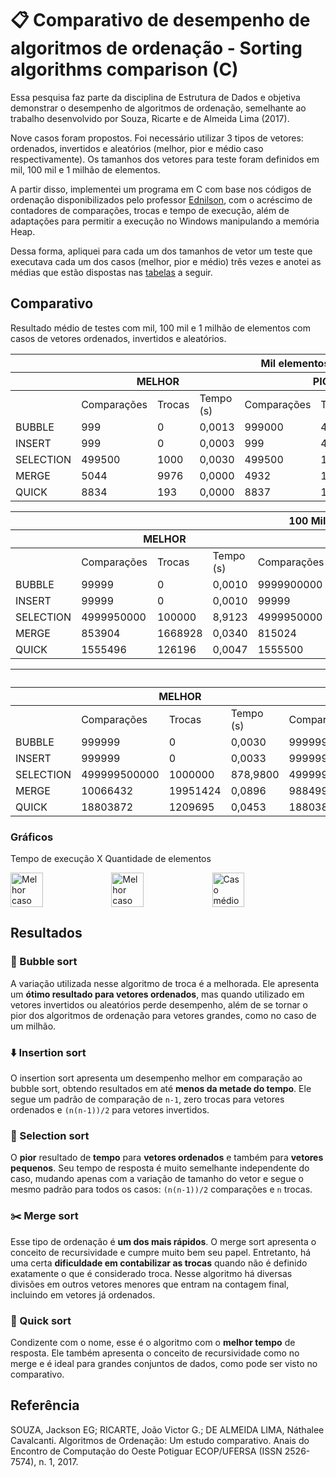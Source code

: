 # 📋 Comparativo de desempenho de algoritmos de ordenação - Sorting algorithms comparison (C)

Essa pesquisa faz parte da disciplina de Estrutura de Dados e objetiva demonstrar o desempenho de algoritmos de ordenação, semelhante ao trabalho desenvolvido por Souza, Ricarte e de Almeida Lima (2017).

Nove casos foram propostos. Foi necessário utilizar 3 tipos de vetores: ordenados, invertidos e aleatórios (melhor, pior e médio caso respectivamente). Os tamanhos dos vetores para teste foram definidos em mil, 100 mil e 1 milhão de elementos.

A partir disso, implementei um programa em C com base nos códigos  de ordenação disponibilizados pelo professor [Ednilson](https://github.com/ednilsonrossi), com o acréscimo de contadores de comparações, trocas e tempo de execução, além de adaptações para permitir a execução no Windows manipulando a memória Heap.

Dessa forma, apliquei para cada um dos tamanhos de vetor um teste que executava cada um dos casos (melhor, pior e médio) três vezes e anotei as médias que estão dispostas nas [tabelas](#comparativo) a seguir.

## Comparativo
Resultado médio de testes com mil, 100 mil e 1 milhão de elementos com casos de vetores ordenados, invertidos e aleatórios.
<table>
  <thead>
    <tr>
      <th colspan=10>Mil elementos</th>
    </tr>
    <tr>
        <th></th>
        <th colspan=3>MELHOR</th>
        <th colspan=3>PIOR</th>
        <th colspan=3>MÉDIO</th>
    </tr>
  </thead>
  <tbody>
    <tr>
        <td></td>
        <td>Comparações</td>
        <td>Trocas</td>
        <td>Tempo (s)</td>
        <td>Comparações</td>
        <td>Trocas</td>
        <td>Tempo (s)</td>
        <td>Comparações</td>
        <td>Trocas</td>
        <td>Tempo (s)</td>
    </tr>
    <tr>
        <td>BUBBLE</td>
        <td>999</td>
        <td>0</td>
        <td>0,0013</td>
        <td>999000</td>
        <td>499500</td>
        <td>0,0040</td>
        <td>964368</td>
        <td>251729</td>
        <td>0,0030</td>
    </tr>
    <tr>
        <td>INSERT</td>
        <td>999</td>
        <td>0</td>
        <td>0,0003</td>
        <td>999</td>
        <td>499500</td>
        <td>0,0020</td>
        <td>999</td>
        <td>251729</td>
        <td>0,0010</td>
    </tr>
    <tr>
        <td>SELECTION</td>
        <td>499500</td>
        <td>1000</td>
        <td>0,0030</td>
        <td>499500</td>
        <td>1000</td>
        <td>0,0020</td>
        <td>499500</td>
        <td>1000</td>
        <td>0,0023</td>
    </tr>
    <tr>
        <td>MERGE</td>
        <td>5044</td>
        <td>9976</td>
        <td>0,0000</td>
        <td>4932</td>
        <td>14908</td>
        <td>0,0000</td>
        <td>8686</td>
        <td>14275</td>
        <td>0,0003</td>
    </tr>
    <tr>
        <td>QUICK</td>
        <td>8834</td>
        <td>193</td>
        <td>0,0000</td>
        <td>8837</td>
        <td>1693</td>
        <td>0,0000</td>
        <td>11766</td>
        <td>2503</td>
        <td>0,0000</td>
    </tr>
  </tbody>
</table>

<table>
  <thead>
    <tr>
      <th colspan=10>100 Mil elementos</th>
    </tr>
    <tr>
        <th></th>
        <th colspan=3>MELHOR</th>
        <th colspan=3>PIOR</th>
        <th colspan=3>MÉDIO</th>
    </tr>
  </thead>
  <tbody>
     <tr>
        <td></td>
        <td>Comparações</td>
        <td>Trocas</td>
        <td>Tempo (s)</td>
        <td>Comparações</td>
        <td>Trocas</td>
        <td>Tempo (s)</td>
        <td>Comparações</td>
        <td>Trocas</td>
        <td>Tempo (s)</td>
    </tr>
    <tr>
        <td>BUBBLE</td>
        <td>99999</td>
        <td>0</td>
        <td>0,0010</td>
        <td>9999900000</td>
        <td>4999950000</td>
        <td>27,7183</td>
        <td>9955500444</td>
        <td>2503891391</td>
        <td>33,1900</td>
    </tr>
    <tr>
        <td>INSERT</td>
        <td>99999</td>
        <td>0</td>
        <td>0,0010</td>
        <td>99999</td>
        <td>4999950000</td>
        <td>12,0623</td>
        <td>99999</td>
        <td>2503891391</td>
        <td>5,8307</td>
    </tr>
    <tr>
        <td>SELECTION</td>
        <td>4999950000</td>
        <td>100000</td>
        <td>8,9123</td>
        <td>4999950000</td>
        <td>100000</td>
        <td>9,0360</td>
        <td>4999950000</td>
        <td>100000</td>
        <td>8,7600</td>
    </tr>
    <tr>
        <td>MERGE</td>
        <td>853904</td>
        <td>1668928</td>
        <td>0,0340</td>
        <td>815024</td>
        <td>2483952</td>
        <td>0,0343</td>
        <td>1536329</td>
        <td>2428689</td>
        <td>0,0383</td>
    </tr>
    <tr>
        <td>QUICK</td>
        <td>1555496</td>
        <td>126196</td>
        <td>0,0047</td>
        <td>1555500</td>
        <td>176196</td>
        <td>0,0043</td>
        <td>2063052</td>
        <td>403540</td>
        <td>0,0110</td>
    </tr>
  </tbody>
</table>

<table>
  <thead>
    <tr>
      <th colspan=10>1 Milhão de elementos</th>
    </tr>
    <tr>
        <th></th>
        <th colspan=3>MELHOR</th>
        <th colspan=3>PIOR</th>
        <th colspan=3>MÉDIO</th>
    </tr>
  </thead>
  <tbody>
    <tr>
        <td></td>
        <td>Comparações</td>
        <td>Trocas</td>
        <td>Tempo (s)</td>
        <td>Comparações</td>
        <td>Trocas</td>
        <td>Tempo (s)</td>
        <td>Comparações</td>
        <td>Trocas</td>
        <td>Tempo (s)</td>
    </tr>
     <tr>
        <td>BUBBLE</td>
        <td>999999</td>
        <td>0</td>
        <td>0,0030</td>
        <td>999999000000</td>
        <td>499999500000</td>
        <td>3191,0133</td>
        <td>998465001534</td>
        <td>250154201104</td>
        <td>3958,679751</td>
    </tr>
    <tr>
        <td>INSERT</td>
        <td>999999</td>
        <td>0</td>
        <td>0,0033</td>
        <td>999999</td>
        <td>499999500000</td>
        <td>1174,3257</td>
        <td>999999</td>
        <td>250154201104</td>
        <td>690,454152</td>
    </tr>
    <tr>
        <td>SELECTION</td>
        <td>499999500000</td>
        <td>1000000</td>
        <td>878,9800</td>
        <td>499999500000</td>
        <td>1000000</td>
        <td>884,9253</td>
        <td>499999500000</td>
        <td>1000000</td>
        <td>977,406707</td>
    </tr>
    <tr>
        <td>MERGE</td>
        <td>10066432</td>
        <td>19951424</td>
        <td>0,0896</td>
        <td>9884992</td>
        <td>29836416</td>
        <td>0,0908</td>
        <td>18672899</td>
        <td>29228704</td>
        <td>4,653309</td>
    </tr>
    <tr>
        <td>QUICK</td>
        <td>18803872</td>
        <td>1209695</td>
        <td>0,0453</td>
        <td>18803872</td>
        <td>1709693</td>
        <td>0,0462</td>
        <td>26890127</td>
        <td>4706043</td>
        <td>0,152607</td>
    </tr>
  </tbody>
</table>

### Gráficos
Tempo de execução X Quantidade de elementos
<div style="display: flex">
<img src="https://github.com/user-attachments/assets/d824395d-cada-4a43-8e3a-da02d1c7f827" alt="Melhor caso" width=32%>
<img src="https://github.com/user-attachments/assets/c83fa58f-3f4d-4917-a8d7-696ab351f474" alt="Melhor caso" width=32%>
<img src="https://github.com/user-attachments/assets/98bfe0cd-6a68-47af-8035-1ac605d2f033" alt="Caso médio" width=32%>
</div>

## Resultados

### 🫧 Bubble sort
A variação utilizada nesse algoritmo de troca é a melhorada. Ele apresenta um **ótimo resultado para vetores ordenados**, mas quando utilizado em vetores invertidos ou aleatórios perde desempenho, além de se tornar o pior dos algoritmos de ordenação para vetores grandes, como no caso de um milhão.

### ⬇️ Insertion sort
O insertion sort apresenta um desempenho melhor em comparação ao bubble sort, obtendo resultados em até **menos da metade do tempo**. Ele segue um padrão de comparação de `n-1`, zero trocas para vetores ordenados e `(n(n-1))/2` para vetores invertidos.

### 🤏 Selection sort
O **pior** resultado de **tempo** para **vetores ordenados** e também para **vetores pequenos**. Seu tempo de resposta é muito semelhante independente do caso, mudando apenas com a variação de tamanho do vetor e segue o mesmo padrão para todos os casos: `(n(n-1))/2` comparações e `n` trocas.

### ✂️ Merge sort
Esse tipo de ordenação é **um dos mais rápidos**. O merge sort apresenta o conceito de recursividade e cumpre muito bem seu papel. Entretanto, há uma certa **dificuldade em contabilizar as trocas** quando não é definido exatamente o que é considerado troca. Nesse algoritmo há diversas divisões em outros vetores menores que entram na contagem final, incluindo em vetores já ordenados.

### 🐇 Quick sort
Condizente com o nome, esse é o algoritmo com o **melhor tempo** de resposta. Ele também apresenta o conceito de recursividade como no merge e é ideal para grandes conjuntos de dados, como pode ser visto no comparativo.

## Referência

SOUZA, Jackson EG; RICARTE, João Victor G.; DE ALMEIDA LIMA, Náthalee Cavalcanti. Algoritmos
de Ordenação: Um estudo comparativo. Anais do Encontro de Computação do Oeste Potiguar
ECOP/UFERSA (ISSN 2526-7574), n. 1, 2017.
